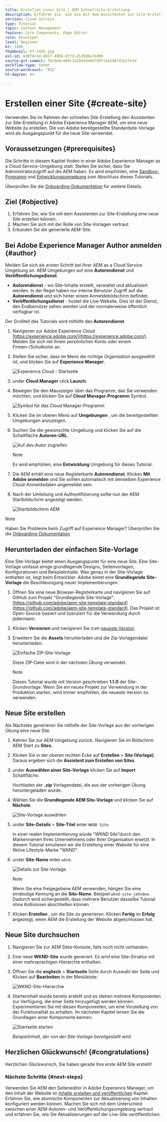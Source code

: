 ```yaml
---
title: Erstellen einer Site | AEM SchnellSite-Erstellung
description: Erfahren Sie, wie Sie mit dem Assistenten zur Site-Erstellung eine neue Website erstellen können. Die von Adobe bereitgestellte Standardsite-Vorlage ist ein Ausgangspunkt für die neue Site.
version: Cloud Service
type: Tutorial
topic: Content Management
feature: Core Components, Page Editor
role: Developer
level: Beginner
kt: 7496
thumbnail: KT-7496.jpg
exl-id: 6d0fdc4d-d85f-4966-8f7d-d53506a7dd08
source-git-commit: f0c6e6cd09c1a2944de667d9f14a2d87d3e2fe1d
workflow-type: tm+mt
source-wordcount: '912'
ht-degree: 4%

---
```


# Erstellen einer Site {#create-site}

Verwenden Sie im Rahmen der schnellen Site-Erstellung den Assistenten zur Site-Erstellung in Adobe Experience Manager AEM, um eine neue Website zu erstellen. Die von Adobe bereitgestellte Standardsite-Vorlage wird als Ausgangspunkt für die neue Site verwendet.

## Voraussetzungen {#prerequisites}

Die Schritte in diesem Kapitel finden in einer Adobe Experience Manager as a Cloud Service-Umgebung statt. Stellen Sie sicher, dass Sie Administratorzugriff auf die AEM haben. Es wird empfohlen, eine [Sandbox-Programm](https://experienceleague.adobe.com/docs/experience-manager-cloud-service/onboarding/getting-access/sandbox-programs/introduction-sandbox-programs.html) und [Entwicklungsumgebung](https://experienceleague.adobe.com/docs/experience-manager-cloud-service/implementing/using-cloud-manager/manage-environments.html?lang=de) zum Abschluss dieses Tutorials.

Überprüfen Sie die [Onboarding-Dokumentation](https://experienceleague.adobe.com/docs/experience-manager-cloud-service/onboarding/home.html?lang=de) für weitere Details.

## Ziel {#objective}

1. Erfahren Sie, wie Sie mit dem Assistenten zur Site-Erstellung eine neue Site erstellen können.
1. Machen Sie sich mit der Rolle von Site-Vorlagen vertraut.
1. Erkunden Sie die generierte AEM-Site.

## Bei Adobe Experience Manager Author anmelden {#author}

Melden Sie sich als ersten Schritt bei Ihrer AEM as a Cloud Service Umgebung an. AEM Umgebungen auf eine **Autorendienst** und **Veröffentlichungsdienst**.

* **Autorendienst** - wo Site-Inhalte erstellt, verwaltet und aktualisiert werden. In der Regel haben nur interne Benutzer Zugriff auf die **Autorendienst** und sich hinter einem Anmeldebildschirm befindet.
* **Veröffentlichungsdienst** - hostet die Live-Website. Dies ist der Dienst, den Endbenutzer sehen werden und der normalerweise öffentlich verfügbar ist.

Der Großteil des Tutorials wird mithilfe des **Autorendienst**.

1. Navigieren zur Adobe Experience Cloud [https://experience.adobe.com/](https://experience.adobe.com/). Melden Sie sich mit Ihrem persönlichen Konto oder einem Firmen-/Schulkonto an.
1. Stellen Sie sicher, dass im Menü die richtige Organisation ausgewählt ist, und klicken Sie auf **Experience Manager**.

   ![Experience Cloud - Startseite](assets/create-site/experience-cloud-home-screen.png)

1. under **Cloud Manager** click **Launch**.
1. Bewegen Sie den Mauszeiger über das Programm, das Sie verwenden möchten, und klicken Sie auf **Cloud Manager-Programm** Symbol.

   ![Symbol für das Cloud Manager-Programm](assets/create-site/cloud-manager-program-icon.png)

1. Klicken Sie im oberen Menü auf **Umgebungen** , um die bereitgestellten Umgebungen anzuzeigen.

1. Suchen Sie die gewünschte Umgebung und klicken Sie auf die Schaltfläche **Autoren-URL**.

   ![Auf dev-Autor zugreifen](assets/create-site/access-dev-environment.png)

   >[!NOTE]
   >
   >Es wird empfohlen, eine **Entwicklung** Umgebung für dieses Tutorial.

1. Die AEM erhält eine neue Registerkarte **Autorendienst**. Klicken **Mit Adobe anmelden** und Sie sollten automatisch mit denselben Experience Cloud-Anmeldedaten angemeldet sein.

1. Nach der Umleitung und Authentifizierung sollte nun der AEM Startbildschirm angezeigt werden.

   ![Startbildschirm AEM](assets/create-site/aem-start-screen.png)

>[!NOTE]
>
> Haben Sie Probleme beim Zugriff auf Experience Manager? Überprüfen Sie die [Onboarding-Dokumentation](https://experienceleague.adobe.com/docs/experience-manager-cloud-service/onboarding/home.html)

## Herunterladen der einfachen Site-Vorlage

Eine Site-Vorlage bietet einen Ausgangspunkt für eine neue Site. Eine Site-Vorlage umfasst einige grundlegende Designs, Seitenvorlagen, Konfigurationen und Beispielinhalte. Was genau in der Site-Vorlage enthalten ist, liegt beim Entwickler. Adobe bietet eine **Grundlegende Site-Vorlage** die Beschleunigung neuer Implementierungen.

1. Öffnen Sie eine neue Browser-Registerkarte und navigieren Sie auf GitHub zum Projekt &quot;Grundlegende Site-Vorlage&quot;: [https://github.com/adobe/aem-site-template-standard](https://github.com/adobe/aem-site-template-standard). Das Projekt ist Open-Source-basiert und lizenziert für die Verwendung durch jedermann.
1. Klicken **Versionen** und navigieren Sie zum [neueste Version](https://github.com/adobe/aem-site-template-standard/releases/latest).
1. Erweitern Sie die **Assets** herunterladen und die Zip-Vorlagendatei herunterladen:

   ![Einfache ZIP-Site-Vorlage](assets/create-site/template-basic-zip-file.png)

   Diese ZIP-Datei wird in der nächsten Übung verwendet.

   >[!NOTE]
   >
   > Dieses Tutorial wurde mit Version geschrieben **1.1.0** der Site-Grundvorlage. Wenn Sie ein neues Projekt zur Verwendung in der Produktion starten, wird immer empfohlen, die neueste Version zu verwenden.

## Neue Site erstellen

Als Nächstes generieren Sie mithilfe der Site-Vorlage aus der vorherigen Übung eine neue Site.

1. Kehren Sie zur AEM Umgebung zurück. Navigieren Sie im Bildschirm AEM Start zu **Sites**.
1. Klicken Sie in der oberen rechten Ecke auf **Erstellen** > **Site (Vorlage)**. Daraus ergeben sich die **Assistent zum Erstellen von Sites**.
1. under **Auswählen einer Site-Vorlage** klicken Sie auf **Import** Schaltfläche.

   Hochladen der **.zip** Vorlagendatei, die aus der vorherigen Übung heruntergeladen wurde.

1. Wählen Sie die **Grundlegende AEM Site-Vorlage** und klicken Sie auf **Nächste**.

   ![Site-Vorlage auswählen](assets/create-site/select-site-template.png)

1. under **Site-Details** > **Site-Titel** enter `WKND Site`.

   In einer realen Implementierung würde &quot;WKND Site&quot;durch den Markennamen Ihres Unternehmens oder Ihrer Organisation ersetzt. In diesem Tutorial simulieren wir die Erstellung einer Website für eine fiktive Lifestyle-Marke &quot;WKND&quot;.

1. under **Site-Name** enter `wknd`.

   ![Details zur Site-Vorlage](assets/create-site/site-template-details.png)

   >[!NOTE]
   >
   > Wenn Sie eine freigegebene AEM verwenden, hängen Sie eine eindeutige Kennung an die **Site-Name**. Beispiel `wknd-site-johndoe`. Dadurch wird sichergestellt, dass mehrere Benutzer dasselbe Tutorial ohne Kollisionen abschließen können.

1. Klicken **Erstellen** , um die Site zu generieren. Klicken **Fertig** im **Erfolg** angezeigt, wenn AEM die Erstellung der Website abgeschlossen hat.

## Neue Site durchsuchen

1. Navigieren Sie zur AEM Sites-Konsole, falls noch nicht vorhanden.
1. Eine neue **WKND-Site** wurde generiert. Es wird eine Site-Struktur mit einer mehrsprachigen Hierarchie enthalten.
1. Öffnen Sie die **englisch** > **Startseite** Seite durch Auswahl der Seite und Klicken auf **Bearbeiten** in der Menüleiste:

   ![WKND-Site-Hierarchie](assets/create-site/wknd-site-starter-hierarchy.png)

1. Starterinhalt wurde bereits erstellt und es stehen mehrere Komponenten zur Verfügung, die einer Seite hinzugefügt werden können. Experimentieren Sie mit diesen Komponenten, um eine Vorstellung von der Funktionalität zu erhalten. Im nächsten Kapitel lernen Sie die Grundlagen einer Komponente kennen.

   ![Startseite starten](assets/create-site/start-home-page.png)

   *Beispielinhalt, der von der Site-Vorlage bereitgestellt wird*

## Herzlichen Glückwunsch! {#congratulations}

Herzlichen Glückwunsch, Sie haben gerade Ihre erste AEM Site erstellt!

### Nächste Schritte {#next-steps}

Verwenden Sie AEM den Seiteneditor in Adobe Experience Manager, um den Inhalt der Website im [Inhalte erstellen und veröffentlichen](author-content-publish.md) Kapitel. Erfahren Sie, wie atomische Komponenten zur Aktualisierung von Inhalten konfiguriert werden können. Machen Sie sich mit dem Unterschied zwischen einer AEM-Autoren- und Veröffentlichungsumgebung vertraut und erfahren Sie, wie Sie Aktualisierungen auf der Live-Site veröffentlichen.
